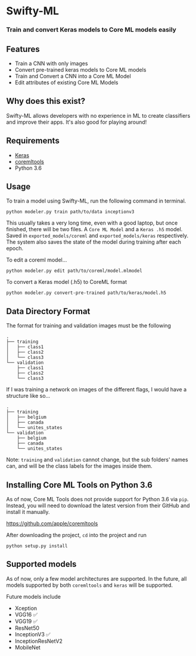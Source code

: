 # Swifty-ML
### Train and convert Keras models to Core ML models easily

## Features

* Train a CNN with only images
* Convert pre-trained keras models to Core ML models
* Train and Convert a CNN into a Core ML Model
* Edit attributes of existing Core ML Models

## Why does this exist?

Swifty-ML allows developers with no experience in ML to create classifiers and improve their apps. It's also good for playing around!



## Requirements

* [Keras](https://keras.io/#installation)
* [coremltools](https://github.com/apple/coremltools#installation)
* Python 3.6

## Usage

To train a model using Swifty-ML, run the following command in terminal.
```
python modeler.py train path/to/data inceptionv3
```

This usually takes a very long time, even with a good laptop, but once finished, there will be two files. A `Core ML Model` and a `Keras .h5` model. Saved in `exported_models/coreml` and `exported_models/keras` respectively. The system also saves the state of the model during training after each epoch.

To edit a coreml model...
```
python modeler.py edit path/to/coreml/model.mlmodel
```

To convert a Keras model (.h5) to CoreML format

```
python modeler.py convert-pre-trained path/to/keras/model.h5
```

## Data Directory Format

The format for training and validation images must be the following

```
.
├── training
│   ├── class1
│   ├── class2
│   └── class3
└── validation
    ├── class1
    ├── class2
    └── class3
```

If I was training a network on images of the different flags, I would have a structure like so...

```
.
├── training
│   ├── belgium
│   ├── canada
│   └── unites_states
└── validation
    ├── belgium
    ├── canada
    └── unites_states
```

Note: `training` and `validation` cannot change, but the sub folders' names can, and will be the class labels for the images inside them.

## Installing Core ML Tools on Python 3.6

As of now, Core ML Tools does not provide support for Python 3.6 via `pip`. Instead, you will need to download the latest version from their GitHub and install it manually.

https://github.com/apple/coremltools

After downloading the project, `cd` into the project and run
```
python setup.py install
```

## Supported models

As of now, only a few model architectures are supported. In the future, all models supported by both `coremltools` and `keras` will be supported.

Future models include

* Xception
* VGG16 ✅
* VGG19 ✅
* ResNet50
* InceptionV3 ✅
* InceptionResNetV2
* MobileNet
